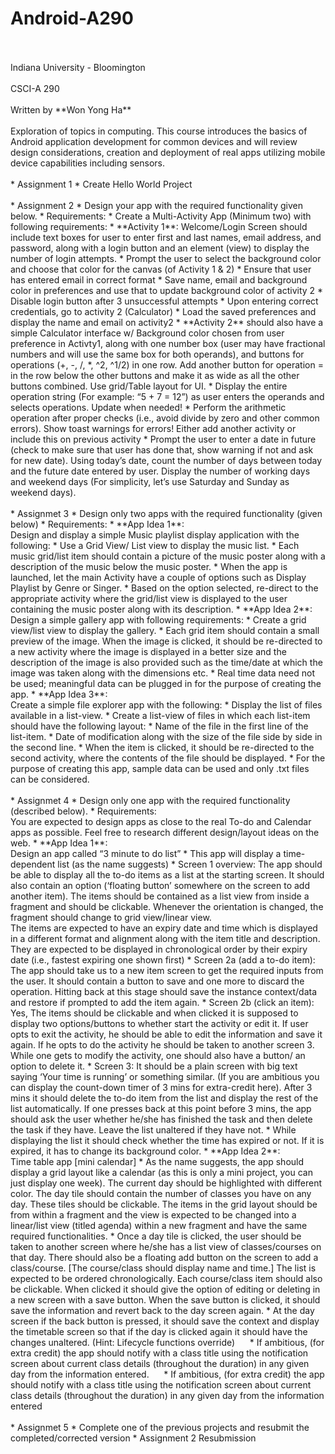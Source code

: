 # Android-A290
<br />
<br />
Indiana University - Bloomington
<br />
<br />
CSCI-A 290
<br />
<br />
Written by **Won Yong Ha**
<br />
<br />
Exploration of topics in computing. This course introduces the basics of Android application development for common devices and will review design considerations, creation and deployment of real apps utilizing mobile device capabilities including sensors.
<br />
<br />
* Assignment 1
  * Create Hello World Project
<br />
<br />
* Assignment 2
  * Design your app with the required functionality given below.
  * Requirements:
    * Create a Multi-Activity App (Minimum two) with following requirements:
      * **Activity 1**: Welcome/Login Screen should include text boxes for user to enter first and last names, email address, and password, along with a login button and an element (view) to display the number of login attempts.
      * Prompt the user to select the background color and choose that color for the canvas (of Activity 1 & 2)
      * Ensure that user has entered email in correct format
      * Save name, email and background color in preferences and use that to update background color of activity 2
      * Disable login button after 3 unsuccessful attempts
      * Upon entering correct credentials, go to activity 2 (Calculator)
      * Load the saved preferences and display the name and email on activity2
      * **Activity 2** should also have a simple Calculator interface w/ Background color chosen from user preference in Activty1, along with one number box (user may have fractional numbers and will use the same box for both operands), and buttons for operations (+, -, /, *, ^2, ^1/2) in one row. Add another button for operation = in the row below the other buttons and make it as wide as all the other buttons combined. Use grid/Table layout for UI.
      * Display the entire operation string (For example: “5 + 7 = 12”) as user enters the operands and selects operations. Update when needed!
      * Perform the arithmetic operation after proper checks (i.e., avoid divide by zero and other common errors). Show toast warnings for errors!
    Either add another activity or include this on previous activity
      * Prompt the user to enter a date in future (check to make sure that user has done that, show warning if not and ask for new date). Using today’s date, count the number of days between today and the future date entered by user. Display the number of working days and weekend days (For simplicity, let’s use Saturday and Sunday as weekend days).
<br />
<br />
* Assignmet 3
  * Design only two apps with the required functionality (given below)
  * Requirements:
    * **App Idea 1**:<br />Design and display a simple Music playlist display application with the following:
      * Use a Grid View/ List view to display the music list.
      * Each music grid/list item should contain a picture of the music poster along with a description of the music below the music poster.
      * When the app is launched, let the main Activity have a couple of options such as Display Playlist by Genre or Singer.
      * Based on the option selected, re-direct to the appropriate activity where the grid/list view is displayed to the user containing the music poster along with its description.
    * **App Idea 2**: <br />Design a simple gallery app with following requirements:
      * Create a grid view/list view to display the gallery.
      * Each grid item should contain a small preview of the image. When the image is clicked, it should be re-directed to a new activity where the image is displayed in a better size and the description of the image is also provided such as the time/date at which the image was taken along with the dimensions etc.
      * Real time data need not be used; meaningful data can be plugged in for the purpose of creating the app.
    * **App Idea 3**:<br />Create a simple file explorer app with the following:
      * Display the list of files available in a list-view.
      * Create a list-view of files in which each list-item should have the following layout:
        * Name of the file in the first line of the list-item.
        * Date of modification along with the size of the file side by side in the second line.
      * When the item is clicked, it should be re-directed to the second activity, where the contents of the file should be displayed.
      * For the purpose of creating this app, sample data can be used and only .txt files can be considered.
<br />
<br />
* Assignmet 4
  * Design only one app with the required functionality (described below).
  * Requirements:<br />You are expected to design apps as close to the real To-do and Calendar apps as possible. Feel free to research different design/layout ideas on the web.
    * **App Idea 1**:<br />Design an app called “3 minute to do list”
      * This app will display a time-dependent list (as the name suggests)
      * Screen 1 overview: The app should be able to display all the to-do items as a list at the starting screen. It should also contain an option (‘floating button’ somewhere on the screen to add another item). The items should be contained as a list view from inside a fragment and should be clickable. Whenever the orientation is changed, the fragment should change to grid view/linear view.<br />The items are expected to have an expiry date and time which is displayed in a different format and alignment along with the item title and description. They are expected to be displayed in chronological order by their expiry date (i.e., fastest expiring one shown first)
      * Screen 2a (add a to-do item): The app should take us to a new item screen to get the required inputs from the user. It should contain a button to save and one more to discard the operation. Hitting back at this stage should save the instance context/data and restore if prompted to add the item again.
      * Screen 2b (click an item): Yes, The items should be clickable and when clicked it is supposed to display two options/buttons to whether start the activity or edit it. If user opts to exit the activity, he should be able to edit the information and save it again. If he opts to do the activity he should be taken to another screen 3. While one gets to modify the activity, one should also have a button/ an option to delete it.
      * Screen 3: It should be a plain screen with big text saying ‘Your time is running’ or something similar. (If you are ambitious you can display the count-down timer of 3 mins for extra-credit here). After 3 mins it should delete the to-do item from the list and display the rest of the list automatically. If one presses back at this point before 3 mins, the app should ask the user whether he/she has finished the task and then delete the task if they have. Leave the list unaltered if they have not.
      * While displaying the list it should check whether the time has expired or not. If it is expired, it has to change its background color.
    * **App Idea 2**:<br />Time table app [mini calendar]
      * As the name suggests, the app should display a grid layout like a calendar (as this is only a mini project, you can just display one week). The current day should be highlighted with different color. The day tile should contain the number of classes you have on any day. These tiles should be clickable. The items in the grid layout should be from within a fragment and the view is expected to be changed into a linear/list view (titled agenda) within a new fragment and have the same required functionalities.
      * Once a day tile is clicked, the user should be taken to another screen where he/she has a list view of classes/courses on that day. There should also be a floating add button on the screen to add a class/course. [The course/class should display name and time.] The list is expected to be ordered chronologically. Each course/class item should also be clickable. When clicked it should give the option of editing or deleting in a new screen with a save button. When the save button is clicked, it should save the information and revert back to the day screen again.
      * At the day screen if the back button is pressed, it should save the context and display the timetable screen so that if the day is clicked again it should have the changes unaltered. (Hint: Lifecycle functions override)
      * If ambitious, (for extra credit) the app should notify with a class title using the notification screen about current class details (throughout the duration) in any given day from the information entered.
      * If ambitious, (for extra credit) the app should notify with a class title using the notification screen about current class details (throughout the duration) in any given day from the information entered
<br />
<br />
* Assignmet 5
  * Complete one of the previous projects and resubmit the completed/corrected version
  * Assignment 2 Resubmission
